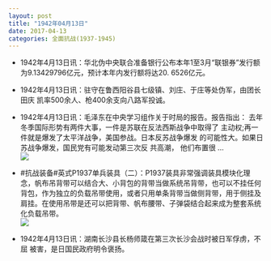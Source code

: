 ```yaml
---
layout: post
title: "1942年04月13日"
date: 2017-04-13
categories: 全面抗战(1937-1945)
---
```


<meta name="referrer" content="no-referrer" />

- 1942年4月13日讯：华北伪中央联合准备银行公布本年1至3月“联银券”发行额 为9.13429796亿元，预计本年内发行额将达20. 6526亿元。 

- 1942年4月13日讯：驻守在鲁西阳谷县七级镇、刘庄、于庄等处伪军，由团长田庆 凯率500余人、枪400余支向八路军投诚。 

- 1942年4月13日讯：毛泽东在中央学习组作关于时局的报告。报告指出： 去年冬季国际形势有两件大事，一件是苏联在反法西斯战争中取得了 主动权;再一件就是爆发了太平洋战争，美国参战。日本反苏战争爆发 的可能性大。如果日苏战争爆发，国民党有可能发动第三次反 共高潮， 他们布置很 ... <br/><img src="https://wx3.sinaimg.cn/large/aca367d8ly1fekvbxh87wj20c80dvglt.jpg" />

- #抗战装备#英式P1937单兵装具（二）：P1937装具非常强调装具模块化理念，帆布吊背带可以结合大、小背包的背带当做系统吊背带，也可以不挂任何背包，作为独立的负载吊带使用，或者只用单条背带当做侧背带，用于侧挂及肩挂。在使用吊带是还可以把背带、帆布腰带、子弹袋结合起来成为整套系统化负载吊带。 <br/><img src="https://wx1.sinaimg.cn/large/aca367d8ly1fektlxdchpj20dw0wedkt.jpg" />

- 1942年4月13日讯：湖南长沙县长杨师箴在第三次长沙会战时被日军俘虏，不屈 被害，是日国民政府明令褒扬。 

